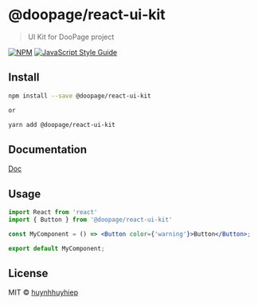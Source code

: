 # @doopage/react-ui-kit

> UI Kit for DooPage project

[![NPM](https://img.shields.io/npm/v/@doopage/react-ui-kit.svg)](https://www.npmjs.com/package/@doopage/react-ui-kit) [![JavaScript Style Guide](https://img.shields.io/badge/code_style-standard-brightgreen.svg)](https://standardjs.com)

## Install

```bash
npm install --save @doopage/react-ui-kit

or

yarn add @doopage/react-ui-kit
```
## Documentation
[Doc](https://huynhhuyhiep.github.io/doopage/react-ui-kit)

## Usage

```jsx
import React from 'react'
import { Button } from '@doopage/react-ui-kit'

const MyComponent = () => <Button color={'warning'}>Button</Button>;

export default MyComponent;
```

## License

MIT © [huynhhuyhiep](https://github.com/huynhhuyhiep)
